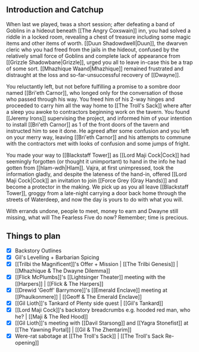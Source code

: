 ## Introduction and Catchup
When last we played, twas a short session; after defeating a band of Goblins in a hideout beneath [[The Angry Coxswain]] inn, you had solved a riddle in a locked room, revealing a chest of treasure including some magic items and other items of worth. [[Duun Shadowdwell|Duun]], the dwarven cleric who you had freed from the jails in the hideout, confused by the relatively small force of Goblins and complete lack of appearance from [[Grizzle Shadowbane|Grizzle]], urged you all to leave in-case this be a trap of some sort. [[Mhazhique Waand|Mhazhique]] remained frustrated and distraught at the loss and so-far-unsuccessful recovery of [[Dwayne]].

You reluctantly left, but not before fulfilling a promise to a sombre door named [[Bri'eth Carnor]], who longed only for the conversation of those who passed through his way. You freed him of his 2-way hinges and proceeded to carry him all the way home to [[The Troll's Sack]] where after a sleep you awoke to contractors beginning work on the tavern. You found [[Jeremy Irons]] supervising the project, and informed him of your intention to install [[Bri'eth Carnor]] as 1 of the front doors of the tavern and instructed him to see it done. He agreed after some confusion and you left on your merry way, leaving [[Bri'eth Carnor]] and his attempts to commune with the contractors met with looks of confusion and some jumps of fright. 

You made your way to [[Blackstaff Tower]] as [[Lord Maji Cock|Cock]] had seemingly forgotten (or thought it unimportant) to hand in the info he had gotten from [[hlam-wdh|Hlam]]. Vajra, at first unimpressed, took the information gladly, and despite the lateness of the hand-in, offered [[Lord Maji Cock|Cock]] an invitation to join [[Force Grey (Gray Hands)]] and become a protector in the making. We pick up as you all leave [[Blackstaff Tower]], groggy from a late-night carrying a door back home through the streets of Waterdeep, and now the day is yours to do with what you will. 

With errands undone, people to meet, money to earn and Dwayne still missing, what will The Fearless Five do now? Remember; time is precious.

## Things to plan
- [x] Backstory Outlines
- [x] Gil's Levelling + Barbarian Spicing 
- [x] [[Trilbi the Magnificent]]'s Offer + Mission | [[The Trilbi Genesis]] | [[Mhazhique & The Dwayne Dilemma]]
- [x] [[Flick McPlumbs]]'s [[Lightsinger Theater]] meeting with the [[Harpers]] | [[Flick & The Harpers]]
- [x] [[Drewid 'Geoff' Barrymore]]'s [[Emerald Enclave]] meeting at [[Phaulkonmere]] | [[Geoff & The Emerald Enclave]]
- [x] [[Gil Lioth]]'s Tankard of Plenty side quest | [[Gil's Tankard]]
- [x] [[Lord Maji Cock]]'s backstory breadcrumbs e.g. hooded red man, who he? | [[Maji & The Red Hood]]
- [x] [[Gil Lioth]]'s meeting with [[Davil Starsong]] and [[Yagra Stonefist]] at [[The Yawning Portal]] | [[Gil & The Zhentarim]]
- [x] Were-rat sabotage at [[The Troll's Sack]] | [[The Troll's Sack Re-opening]]